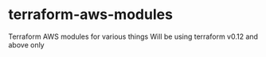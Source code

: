 # terraform-aws-modules
Terraform AWS modules for various things
Will be using terraform v0.12 and above only
